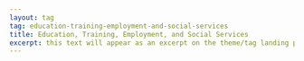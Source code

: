 ```yaml
---
layout: tag
tag: education-training-employment-and-social-services
title: Education, Training, Employment, and Social Services
excerpt: this text will appear as an excerpt on the theme/tag landing page
---
```

